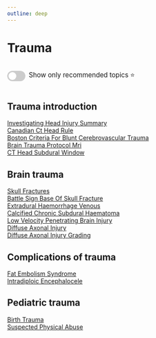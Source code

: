 ```yaml
---
outline: deep
---
```

<style>

.star-link-list {
  list-style-type: none !important;
  padding-left: 0 !important;
  margin-left: 0 !important;
}

.switch-container {
  display: flex;
  align-items: center;
  gap: 0.5rem;
  padding: 1rem 0;
  font-size: 0.95rem;
}

.switch {
  position: relative;
  display: inline-block;
  width: 42px;
  height: 24px;
}

.switch input {
  opacity: 0;
  width: 0;
  height: 0;
}

.slider {
  position: absolute;
  cursor: pointer;
  top: 0; left: 0; right: 0; bottom: 0;
  background-color: #ccc;
  border-radius: 24px;
  transition: 0.4s;
}

.slider:before {
  content: "";
  position: absolute;
  height: 18px;
  width: 18px;
  left: 3px;
  bottom: 3px;
  background-color: white;
  border-radius: 50%;
  transition: 0.4s;
}

input:checked + .slider {
  background-color: #42b983;
}

input:checked + .slider:before {
  transform: translateX(18px);
}

</style>

# Trauma

<div class="switch-container">
  <label class="switch">
    <input type="checkbox" id="toggle-stars">
    <span class="slider"></span>
  </label>
  <span>Show only recommended topics ⭐</span>
</div>

## Trauma introduction

[Investigating Head Injury Summary](https://radiopaedia.org/articles/investigating-head-injury-summary)  
[Canadian Ct Head Rule](https://radiopaedia.org/articles/canadian-ct-head-rule)  
[Boston Criteria For Blunt Cerebrovascular Trauma](https://radiopaedia.org/articles/boston-criteria-for-blunt-cerebrovascular-trauma)  
[Brain Trauma Protocol Mri](https://radiopaedia.org/articles/brain-trauma-protocol-mri)  
[CT Head Subdural Window](https://radiopaedia.org/articles/ct-head-subdural-window-1)  

## Brain trauma

[Skull Fractures](https://radiopaedia.org/articles/skull-fractures)  
[Battle Sign Base Of Skull Fracture](https://radiopaedia.org/articles/battle-sign-base-of-skull-fracture)  
[Extradural Haemorrhage Venous](https://radiopaedia.org/articles/extradural-haemorrhage-venous)  
[Calcified Chronic Subdural Haematoma](https://radiopaedia.org/articles/calcified-chronic-subdural-haematoma)  
[Low Velocity Penetrating Brain Injury](https://radiopaedia.org/articles/low-velocity-penetrating-brain-injury)  
[Diffuse Axonal Injury](https://radiopaedia.org/articles/diffuse-axonal-injury)  
[Diffuse Axonal Injury Grading](https://radiopaedia.org/articles/diffuse-axonal-injury-grading-1)  

## Complications of trauma

[Fat Embolism Syndrome](https://radiopaedia.org/articles/fat-embolism-syndrome)  
[Intradiploic Encephalocele](https://radiopaedia.org/articles/intradiploic-encephalocele-1)  

## Pediatric trauma

[Birth Trauma](https://radiopaedia.org/articles/birth-trauma)  
[Suspected Physical Abuse](https://radiopaedia.org/articles/suspected-physical-abuse-1)  
